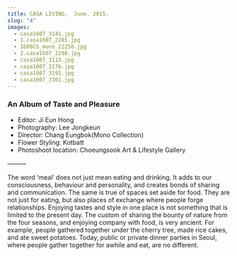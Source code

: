 ```yaml
---
title: CASA LIVING,  June, 2015.
slug: "4"
images:
  - casa1607_3141.jpg
  - 1.casa1607_2285.jpg
  - 1608CS_mono_22258.jpg
  - 2.casa1607_2298.jpg
  - casa1607_3113.jpg
  - casa1607_3176.jpg
  - casa1607_3193.jpg
  - casa1607_3301.jpg
---
```


### An Album of Taste and Pleasure

* Editor: Ji Eun Hong
* Photography: Lee Jongkeun
* Director: Chang Eungbok(Mono Collection)
* Flower Styling: Kotbatt
* Photoshoot location: Choeungsook Art & Lifestyle Gallery

&mdash;&mdash;&mdash;

The word ‘meal’ does not just mean eating and drinking. It adds to our consciousness, behaviour  and personality, and creates bonds ​​of sharing and communication. The same is true of  spaces set aside for food. They are not just for eating, but also places of exchange where people forge relationships. Enjoying tastes and style in one place is not something that is  limited to  the present day. The custom of sharing the bounty of nature  from the four seasons, and enjoying company with food, is  very ancient. For example, people gathered together under the cherry tree, made rice cakes, and ate sweet potatoes.  Today, public or  private dinner parties in Seoul, where people gather together  for awhile and eat, are no different.
